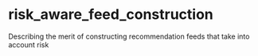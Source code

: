 # risk_aware_feed_construction
Describing the merit of constructing recommendation feeds that take into account risk
